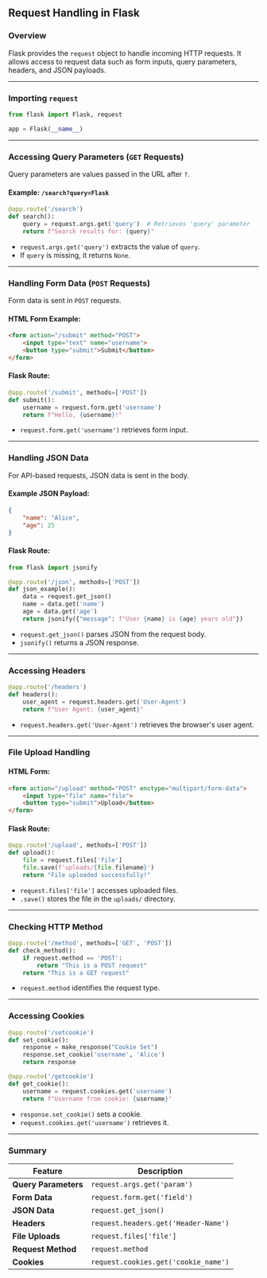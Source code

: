 ## Request Handling in Flask  

### Overview  
Flask provides the `request` object to handle incoming HTTP requests. It allows access to request data such as form inputs, query parameters, headers, and JSON payloads.

---

### Importing `request`  
```python
from flask import Flask, request

app = Flask(__name__)
```

---

### Accessing Query Parameters (`GET` Requests)  
Query parameters are values passed in the URL after `?`.  

#### Example: `/search?query=Flask`  
```python
@app.route('/search')
def search():
    query = request.args.get('query')  # Retrieves 'query' parameter
    return f"Search results for: {query}"
```
- `request.args.get('query')` extracts the value of `query`.  
- If `query` is missing, it returns `None`.

---

### Handling Form Data (`POST` Requests)  
Form data is sent in `POST` requests.  

#### HTML Form Example:  
```html
<form action="/submit" method="POST">
    <input type="text" name="username">
    <button type="submit">Submit</button>
</form>
```

#### Flask Route:  
```python
@app.route('/submit', methods=['POST'])
def submit():
    username = request.form.get('username')
    return f"Hello, {username}!"
```
- `request.form.get('username')` retrieves form input.  

---

### Handling JSON Data  
For API-based requests, JSON data is sent in the body.  

#### Example JSON Payload:  
```json
{
    "name": "Alice",
    "age": 25
}
```

#### Flask Route:  
```python
from flask import jsonify

@app.route('/json', methods=['POST'])
def json_example():
    data = request.get_json()
    name = data.get('name')
    age = data.get('age')
    return jsonify({"message": f"User {name} is {age} years old"})
```
- `request.get_json()` parses JSON from the request body.  
- `jsonify()` returns a JSON response.  

---

### Accessing Headers  
```python
@app.route('/headers')
def headers():
    user_agent = request.headers.get('User-Agent')
    return f"User Agent: {user_agent}"
```
- `request.headers.get('User-Agent')` retrieves the browser's user agent.

---

### File Upload Handling  
#### HTML Form:  
```html
<form action="/upload" method="POST" enctype="multipart/form-data">
    <input type="file" name="file">
    <button type="submit">Upload</button>
</form>
```

#### Flask Route:  
```python
@app.route('/upload', methods=['POST'])
def upload():
    file = request.files['file']
    file.save(f'uploads/{file.filename}')
    return "File uploaded successfully!"
```
- `request.files['file']` accesses uploaded files.  
- `.save()` stores the file in the `uploads/` directory.  

---

### Checking HTTP Method  
```python
@app.route('/method', methods=['GET', 'POST'])
def check_method():
    if request.method == 'POST':
        return "This is a POST request"
    return "This is a GET request"
```
- `request.method` identifies the request type.  

---

### Accessing Cookies  
```python
@app.route('/setcookie')
def set_cookie():
    response = make_response("Cookie Set")
    response.set_cookie('username', 'Alice')
    return response

@app.route('/getcookie')
def get_cookie():
    username = request.cookies.get('username')
    return f"Username from cookie: {username}"
```
- `response.set_cookie()` sets a cookie.  
- `request.cookies.get('username')` retrieves it.  

---

### Summary  

| Feature | Description |
|---------|------------|
| **Query Parameters** | `request.args.get('param')` |
| **Form Data** | `request.form.get('field')` |
| **JSON Data** | `request.get_json()` |
| **Headers** | `request.headers.get('Header-Name')` |
| **File Uploads** | `request.files['file']` |
| **Request Method** | `request.method` |
| **Cookies** | `request.cookies.get('cookie_name')` |
